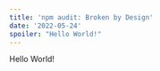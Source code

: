 ```yaml
---
title: 'npm audit: Broken by Design'
date: '2022-05-24'
spoiler: "Hello World!"
---
```


Hello World!